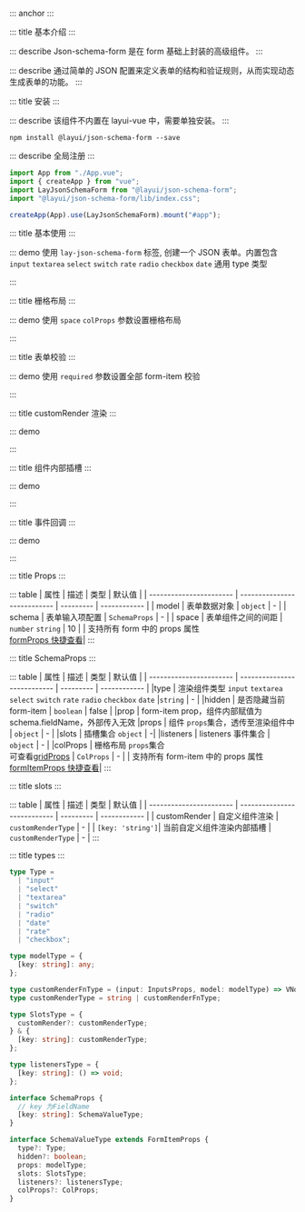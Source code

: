 ::: anchor
:::

::: title 基本介绍
:::

::: describe Json-schema-form 是在 form 基础上封装的高级组件。
:::

::: describe 通过简单的 JSON 配置来定义表单的结构和验证规则，从而实现动态生成表单的功能。
:::

::: title 安装
:::

::: describe 该组件不内置在 layui-vue 中，需要单独安装。
:::

```
npm install @layui/json-schema-form --save
```

::: describe 全局注册
:::

```js
import App from "./App.vue";
import { createApp } from "vue";
import LayJsonSchemaForm from "@layui/json-schema-form";
import "@layui/json-schema-form/lib/index.css";

createApp(App).use(LayJsonSchemaForm).mount("#app");
```

::: title 基本使用
:::

::: demo 使用 `lay-json-schema-form` 标签, 创建一个 JSON 表单。内置包含 `input` `textarea` `select` `switch` `rate` `radio` `checkbox` `date` 通用 type 类型

<template>
  <lay-json-schema-form :model="form" :schema="schema1" ></lay-json-schema-form>
  <lay-button type="primary" @click="submit1">提交</lay-button>
</template>

<script>
import { ref, reactive } from 'vue';
import { layer } from '@layui/layer-vue'

const form = reactive({
  name: '凡凡',
  password: '',
  like: '',
  textarea: '',
  switch: true,
  date: '',
  rate: 0,
  radio: 0,
  checkbox: [0]
})

const schema1 = reactive({
  name: {
    label: '姓名',
    type: 'input',
    props: {
      type: 'text',
      placeholder: '请输入姓名',
    }
  },
  password: {
    label: '密码',
    type: 'input',
    props: {
      autocomplete: "off",
      type: 'password',
      placeholder: '请输入密码',
    }
  },
  like: {
    label: '爱好',
    type: 'select',
    props: {
      options: [
        { label: '唱', value: '1' },
        { label: '跳', value: '2' },
        { label: 'rap', value: '3' },
        { label: '篮球', value: '4' }
      ],
      placeholder: '请选择爱好',
    }
  },
  remark: {
    label: '备注',
    type: 'textarea',
    props: {
      placeholder: '请输入备注',
    }
  },
  switch: {
    label: '备注',
    type: 'switch',
    props: {
    }
  },
  rate: {
    label: '评分',
    type: 'rate',
    props: {
    }
  },
  date: {
    label: '日期-date',
    type: 'date',
    props: {
      type: 'date'
    }
  },
  date1: {
    label: '日期-datetime',
    type: 'date',
    props: {
      type: 'datetime'
    }
  },
  radio: {
    label: '单选',
    type: 'radio',
    props: {
      options: [
        {
          label: "运动",
          value: 0,
        },
        {
          label: "编码",
          value: 1,
        },
        {
          label: "运动",
          value: 2,
        },
      ],
    }
  },
  radio1: {
    label: '单选-button',
    type: 'radio',
    props: {
      button: true,
      options: [
        {
          label: "运动",
          value: 0,
        },
        {
          label: "编码",
          value: 1,
        },
        {
          label: "运动",
          value: 2,
        },
      ],
    }
  },
  checkbox: {
    label: '多选',
    type: 'checkbox',
    props: {
      options: [
        {
          label: "运动",
          value: 0,
          skin: "primary"
        },
        {
          label: "编码",
          value: 1,
        },
        {
          label: "运动",
          value: 2,
        },
      ],
    }
  },
})


const submit1 = () => {
  layer.msg(`${JSON.stringify(form)}`, { time: 2000 });
}
</script>

:::

::: title 栅格布局
:::

::: demo 使用 `space` `colProps` 参数设置栅格布局

<template>
  <lay-json-schema-form :space="space" :schema="schema2"></lay-json-schema-form>
</template>

<script setup>
import {ref, reactive} from 'vue'

const space = ref(20)

const schema2 = reactive({
  text1: {
    label: '栅格布局12',
    type: 'input',
    props: {
      type: 'text',
      placeholder: '请输入姓名',
    },
    colProps: {
      md: 12
    }
  },
  text2: {
    label: '栅格布局12',
    type: 'input',
    props: {
      type: 'text',
      placeholder: '请输入姓名',
    },
    colProps: {
      md: 12
    }
  },
  text3: {
    label: '栅格布局6',
    type: 'input',
    props: {
      type: 'text',
      placeholder: '请输入姓名',
    },
    colProps: {
      md: 6
    }
  },
  text4: {
    label: '栅格布局6',
    type: 'input',
    props: {
      type: 'text',
      placeholder: '请输入姓名',
    },
    colProps: {
      md: 6
    }
  },
  text5: {
    label: '栅格布局6',
    type: 'input',
    props: {
      type: 'text',
      placeholder: '请输入姓名',
    },
    colProps: {
      md: 6
    }
  },
  text6: {
    label: '栅格布局6',
    type: 'input',
    props: {
      type: 'text',
      placeholder: '请输入姓名',
    },
    colProps: {
      md: 6
    }
  },
})

</script>

:::

::: title 表单校验
:::

::: demo 使用 `required` 参数设置全部 form-item 校验

<template>
  <lay-json-schema-form ref="formRef3" :model="form3" :schema="schema3" required></lay-json-schema-form>
   <div style="text-align: center">
    <lay-button @click="submit3" type="primary">提交</lay-button>
    <lay-button @click="reset3">重置表单</lay-button>
    <lay-button @click="clear3">清除校验</lay-button>
  </div>
</template>

<script setup>
import {ref, reactive} from 'vue'
const formRef3 = ref()

const form3 = reactive({
  name: '',
  password: '',
})

const schema3 = reactive({
  name: {
    label: '姓名',
    type: 'input',
    props: {
      type: 'text',
      placeholder: '请输入姓名',
    }
  },
  password: {
    label: '密码',
    type: 'input',
    props: {
      type: 'password',
      autocomplete: "off",
      placeholder: '请输入密码',
    }
  },
})

const submit3 = () => {
  formRef3.value.validate()
}

const reset3 = () => {
  formRef3.value.resetFields()
}

const clear3 = () => {
  formRef3.value.clearValidate()
}
</script>

:::

::: title customRender 渲染
:::

::: demo

<template>
  <lay-json-schema-form :model="form4" :schema="schema4">
    <template #string="{schemaValue, model}">
      <lay-input>
        <template #suffix>
          input后置插槽
        </template>
      </lay-input>
    </template>
  </lay-json-schema-form>
</template>

<script setup>
import {ref, reactive, h} from 'vue'

const form4 = reactive({
  customRender1: 'string'
})

const schema4 = reactive({
  customRender1: {
    label: '参数为string',
    slots: {
      customRender: 'string'
    }
  },
  customRender2: {
    label: '参数为function',
    slots: {
      customRender: (schemaValue, model) => h('div', {style: 'height: 200px;background-color: var(--button-primary-background-color);'}, [h('p', {}, 'schemaValue: ' + JSON.stringify(schemaValue)), h('p', {}, 'model: ' + JSON.stringify(model))])
    }
  },
  
})

</script>

:::

::: title 组件内部插槽
:::

::: demo

<template>
  <lay-json-schema-form :model="form7" :schema="schema7">
    <template #inputPrepend="{ disabled }">
      disabled: {{ disabled }} input前置插槽
    </template>
    <template #inputSuffix> input后置插槽 </template>
    <template #selectHeader>
      <div style="padding: 10px">
        <lay-checkbox
          v-model="checkboxValue"
          skin="primary"
          :isIndeterminate="isIndeterminate"
          @change="hanldeChange"
          value="1"
          >全选</lay-checkbox
        >
      </div>
    </template>
  </lay-json-schema-form>
</template>

<script setup>
import { ref, reactive, h, watch } from "vue";

const checkboxValue = ref(false);
const isIndeterminate = ref(false);

const form7 = reactive({
  test1: "string",
  select: [],
});

const schema7 = reactive({
  test1: {
    label: "输入框插槽",
    type: "input",
    slots: {
      prepend: "inputPrepend",
      suffix: (schemaValue, model) => {
        return h("div", { style: { color: "red" } }, "123");
      },
    },
    props: {
      disabled: true,
      type: "text",
    },
  },
  select: {
    label: "下拉框插槽",
    type: "select",
    slots: {
      header: "selectHeader",
    },
    props: {
      multiple: true,
      options: [
        { label: "唱", value: "1" },
        { label: "跳", value: "2" },
        { label: "rap", value: "3" },
        { label: "篮球", value: "4" },
      ],
    },
  },
});

watch(
  () => form7.select,
  (val) => {
    console.log(val, "val>>");

    if (val.length === 0) {
      checkboxValue.value = false;
      isIndeterminate.value = false;
    } else if (val.length === 4) {
      checkboxValue.value = true;
      isIndeterminate.value = false;
    } else {
      checkboxValue.value = true;
      isIndeterminate.value = true;
    }
  }
);

const hanldeChange = (v) => {
  isIndeterminate.value = false;
  if (v) {
    form7.select = ["1", "2", "3", "4"];
  } else {
    form7.select = [];
  }
};
</script>

:::

::: title 事件回调
:::

::: demo

<template>
  model: {{form5}}
  <lay-json-schema-form label-width="200" :model="form5" :schema="schema5" />
</template>

<script setup>
import {ref, reactive} from 'vue'

const form5 = reactive({
  input: '',
  select: ''
})

const schema5 = reactive({
  input: {
    label: '输入框-input事件',
    type: 'input',
    props: {
      type: 'text',
    },
    listeners: {
      onInput: (v) => {
        console.log(v, 'input')
      }
    }
  },
  select: {
    label: 'select-change事件',
    type: 'select',
    props: {
      options: [
        {
          label: '唱',
          value: '1'
        },
        {
          label: '跳',
          value: '2'
        },
        {
          label: 'rep',
          value: '3'
        },
        {
          label: '篮球',
          value: '4'
        }
      ],
    },
    listeners: {
      onChange: (v) => {
        console.log(v, 'select-change')
      }
    }
  }
})

</script>

:::

::: title Props
:::

::: table
| 属性 | 描述 | 类型 | 默认值 |
| ----------------------- | --------------------------- | --------- | ------------ |
| model | 表单数据对象 | `object` | - |
| schema | 表单输入项配置 | `SchemaProps` | - |
| space | 表单组件之间的间距 | `number` `string` | 10 |
| 支持所有 form 中的 props 属性<br>[formProps 快捷查看](http://www.layui-vue.com/zh-CN/components/form)|
:::

::: title SchemaProps
:::

::: table
| 属性 | 描述 | 类型 | 默认值 |
| ----------------------- | --------------------------- | --------- | ------------ |
|type | 渲染组件类型 `input` `textarea` `select` `switch` `rate` `radio` `checkbox` `date` |`string` | - |
|hidden | 是否隐藏当前 form-item | `boolean` | false |
|prop | form-item prop，组件内部赋值为 schema.fieldName，外部传入无效
|props | 组件 `props`集合，透传至渲染组件中 | `object` | - |
|slots | 插槽集合 `object` | -|
|listeners | listeners 事件集合 | `object` | - |
|colProps | 栅格布局 `props`集合<br>可查看[gridProps](http://www.layui-vue.com/zh-CN/components/grid) | `ColProps` | - |
| 支持所有 form-item 中的 props 属性<br>[formItemProps 快捷查看](http://www.layui-vue.com/zh-CN/components/formItem)|
:::

::: title slots
:::

::: table
| 属性 | 描述 | 类型 | 默认值 |
| ----------------------- | --------------------------- | --------- | ------------ |
| customRender | 自定义组件渲染 | `customRenderType` | - |
| `[key: 'string']`| 当前自定义组件渲染内部插槽 | `customRenderType` | - |
:::

::: title types
:::

```ts
type Type =
  | "input"
  | "select"
  | "textarea"
  | "switch"
  | "radio"
  | "date"
  | "rate"
  | "checkbox";

type modelType = {
  [key: string]: any;
};

type customRenderFnType = (input: InputsProps, model: modelType) => VNode;
type customRenderType = string | customRenderFnType;

type SlotsType = {
  customRender?: customRenderType;
} & {
  [key: string]: customRenderType;
};

type listenersType = {
  [key: string]: () => void;
};

interface SchemaProps {
  // key 为FieldName
  [key: string]: SchemaValueType;
}

interface SchemaValueType extends FormItemProps {
  type?: Type;
  hidden?: boolean;
  props: modelType;
  slots: SlotsType;
  listeners?: listenersType;
  colProps?: ColProps;
}
```

